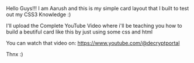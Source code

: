 Hello Guys!!! I am Aarush and this is my simple card layout that I built to test out my CSS3 Knowledge :)

I'll upload the Complete YouTube Video where i'll be teaching you how to build a beutiful card like this by just using some css and html

You can watch that video on: https://www.youtube.com/@decryptportal

Thnx :)
